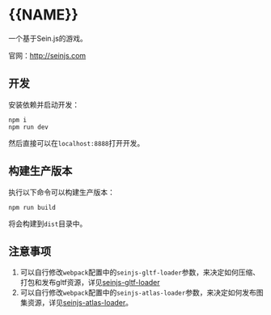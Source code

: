 # {{NAME}}

一个基于Sein.js的游戏。

官网：http://seinjs.com

## 开发

安装依赖并启动开发：

```shell
npm i
npm run dev
```

然后直接可以在`localhost:8888`打开开发。

## 构建生产版本

执行以下命令可以构建生产版本：

```shell
npm run build
```

将会构建到`dist`目录中。

## 注意事项

1. 可以自行修改`webpack`配置中的`seinjs-gltf-loader`参数，来决定如何压缩、打包和发布gltf资源，详见[seinjs-gltf-loader](http://seinjs.com/cn/extension/toolchains/seinjs-gltf-loader)
2. 可以自行修改`webpack`配置中的`seinjs-atlas-loader`参数，来决定如何发布图集资源，详见[seinjs-atlas-loader](http://seinjs.com/cn/extension/toolchains/seinjs-atlas-loader)。
